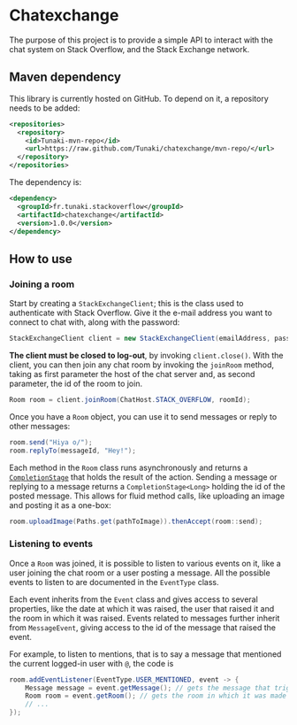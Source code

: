 # Chatexchange

The purpose of this project is to provide a simple API to interact with the chat system on Stack Overflow, and the Stack Exchange network.

## Maven dependency

This library is currently hosted on GitHub. To depend on it, a repository needs to be added:

```xml
<repositories>
  <repository>
    <id>Tunaki-mvn-repo</id>
    <url>https://raw.github.com/Tunaki/chatexchange/mvn-repo/</url>
  </repository>
</repositories>
```

The dependency is:

```xml
<dependency>
  <groupId>fr.tunaki.stackoverflow</groupId>
  <artifactId>chatexchange</artifactId>
  <version>1.0.0</version>
</dependency>
```

## How to use

### Joining a room

Start by creating a `StackExchangeClient`; this is the class used to authenticate with Stack Overflow. Give it the e-mail address you want to connect to chat with, along with the password:

```java
StackExchangeClient client = new StackExchangeClient(emailAddress, password);
```

**The client must be closed to log-out**, by invoking `client.close()`. With the client, you can then join any chat room by invoking the `joinRoom` method, taking as first parameter the host of the chat server and, as second parameter, the id of the room to join.

```java
Room room = client.joinRoom(ChatHost.STACK_OVERFLOW, roomId);
```

Once you have a `Room` object, you can use it to send messages or reply to other messages:

```java
room.send("Hiya o/");
room.replyTo(messageId, "Hey!");
```

Each method in the `Room` class runs asynchronously and returns a [`CompletionStage`](https://docs.oracle.com/javase/8/docs/api/java/util/concurrent/CompletionStage.html) that holds the result of the action. Sending a message or replying to a message returns a `CompletionStage<Long>` holding the id of the posted message. This allows for fluid method calls, like uploading an image and posting it as a one-box:

```java
room.uploadImage(Paths.get(pathToImage)).thenAccept(room::send);
```

### Listening to events

Once a `Room` was joined, it is possible to listen to various events on it, like a user joining the chat room or a user posting
a message. All the possible events to listen to are documented in the `EventType` class.

Each event inherits from the `Event` class and gives access to several properties, like the date at which it was raised, the user that raised it and the room in which it was raised. Events related to messages further inherit from `MessageEvent`, giving access
to the id of the message that raised the event.

For example, to listen to mentions, that is to say a message that mentioned the current logged-in user with `@`, the code is

```java
room.addEventListener(EventType.USER_MENTIONED, event -> {
	Message message = event.getMessage(); // gets the message that triggered the mention 
	Room room = event.getRoom(); // gets the room in which it was made
	// ...
});
```
